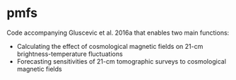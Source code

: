 pmfs
====
Code accompanying Gluscevic et al. 2016a that enables two main functions:

* Calculating the effect of cosmological magnetic fields on 21-cm brightness-temperature fluctuations
* Forecasting sensitivities of 21-cm tomographic surveys to cosmological magnetic fields



